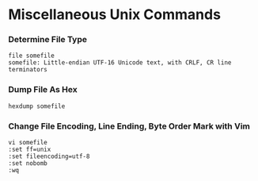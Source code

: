 
# Miscellaneous Unix Commands

### Determine File Type

    file somefile
    somefile: Little-endian UTF-16 Unicode text, with CRLF, CR line terminators

### Dump File As Hex

    hexdump somefile

### Change File Encoding, Line Ending, Byte Order Mark with Vim

    vi somefile
    :set ff=unix
    :set fileencoding=utf-8
    :set nobomb
    :wq   


